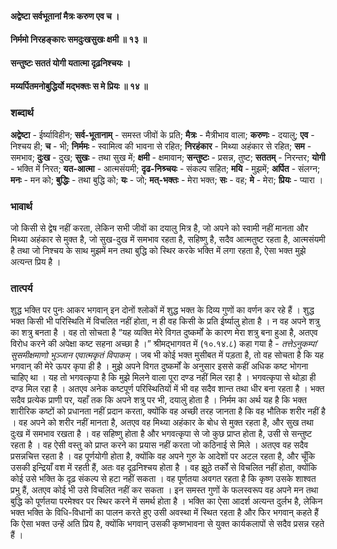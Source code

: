 #### अद्वेष्टा सर्वभूतानां मैत्रः करुण एव च ।
#### निर्ममो निरहङ्कारः समदुःखसुखः क्षमी ॥ १३ ॥
#### सन्तुष्टः सततं योगी यतात्मा दृढ़निश्चयः ।
#### मय्यर्पितमनोबुद्धिर्यो मद्भक्तः स मे प्रियः ॥ १४ ॥

### शब्दार्थ

**अद्वेष्टा** - ईर्ष्याविहीन; **सर्व-भूतानाम्** - समस्त जीवों के प्रति; **मैत्रः** - मैत्रीभाव वाला; **करुणः** - दयालु; **एव** - निश्चय ही; **च** - भी; **निर्ममः** - स्वामित्व की भावना से रहित; **निरहंकार** - मिथ्या अहंकार से रहित; **सम** - समभाव; **दुःख** - दुख; **सुखः** - तथा सुख में; **क्षमी** - क्षमावान; **सन्तुष्टः** - प्रसन्न, तुष्ट; **सततम्** - निरन्तर; **योगी** - भक्ति में निरत; **यत-आत्मा** - आत्मसंयमी; **दृढ-निश्र्चयः** - संकल्प सहित; **मयि** - मुझमें; **अर्पित** - संलग्न; **मनः** - मन को; **बुद्धिः** - तथा बुद्धि को; **यः** - जो; **मत्-भक्तः** - मेरा भक्त; **सः** - वह; **मे** - मेरा; **प्रियः** - प्यारा ।

### भावार्थ

जो किसी से द्वेष नहीं करता, लेकिन सभी जीवों का दयालु मित्र है, जो अपने को स्वामी नहीं मानता और मिथ्या अहंकार से मुक्त है, जो सुख-दुख में समभाव रहता है, सहिष्णु है, सदैव आत्मतुष्ट रहता है, आत्मसंयमी है तथा जो निश्चय के साथ मुझमें मन तथा बुद्धि को स्थिर करके भक्ति में लगा रहता है, ऐसा भक्त मुझे अत्यन्त प्रिय है ।

### तात्पर्य

शुद्ध भक्ति पर पुनः आकर भगवान् इन दोनों श्लोकों में शुद्ध भक्त के दिव्य गुणों का वर्णन कर रहे हैं । शुद्ध भक्त किसी भी परिस्थिति में विचलित नहीं होता, न ही वह किसी के प्रति ईर्ष्यालु होता है । न वह अपने शत्रु का शत्रु बनता है । वह तो सोचता है “यह व्यक्ति मेरे विगत दुष्कर्मों के कारण मेरा शत्रु बना हुआ है, अतएव विरोध करने की अपेक्षा कष्ट सहना अच्छा है ।” श्रीमद्भागवत में (१०.१४.८) कहा गया है - *तत्तेऽनुकम्पां सुसमीक्षमाणो भुञ्जान एवात्मकृतं विपाकम्* । जब भी कोई भक्त मुसीबत में पड़ता है, तो वह सोचता है कि यह भगवान् की मेरे ऊपर कृपा ही है । मुझे अपने विगत दुष्कर्मों के अनुसार इससे कहीं अधिक कष्ट भोगना चाहिए था । यह तो भगवत्कृपा है कि मुझे मिलने वाला पूरा दण्ड नहीं मिल रहा है । भगवत्कृपा से थोड़ा ही दण्ड मिल रहा है । अतएव अनेक कष्टपूर्ण परिस्थितियों में भी वह सदैव शान्त तथा धीर बना रहता है । भक्त सदैव प्रत्येक प्राणी पर, यहाँ तक कि अपने शत्रु पर भी, दयालु होता है । निर्मम का अर्थ यह है कि भक्त शारीरिक कष्टों को प्रधानता नहीं प्रदान करता, क्योंकि वह अच्छी तरह जानता है कि वह भौतिक शरीर नहीं है । वह अपने को शरीर नहीं मानता है, अतएव वह मिथ्या अहंकार के बोध से मुक्त रहता है, और सुख तथा दुःख में समभाव रखता है । वह सहिष्णु होता है और भगवत्कृपा से जो कुछ प्राप्त होता है, उसी से सन्तुष्ट रहता है । वह ऐसी वस्तु को प्राप्त करने का प्रयास नहीं करता जो कठिनाई से मिले । अतएव वह सदैव प्रसन्नचित्त रहता है । वह पूर्णयोगी होता है, क्योंकि वह अपने गुरु के आदेशों पर अटल रहता है, और चूँकि उसकी इन्द्रियाँ वश में रहती हैं, अतः वह दृढ़निश्चय होता है । वह झूठे तर्कों से विचलित नहीं होता, क्योंकि कोई उसे भक्ति के दृढ़ संकल्प से हटा नहीं सकता । वह पूर्णतया अवगत रहता है कि कृष्ण उसके शाश्वत प्रभु हैं, अतएव कोई भी उसे विचलित नहीं कर सकता । इन समस्त गुणों के फलस्वरूप वह अपने मन तथा बुद्धि को पूर्णतया परमेश्वर पर स्थिर करने में समर्थ होता है । भक्ति का ऐसा आदर्श अत्यन्त दुर्लभ है, लेकिन भक्त भक्ति के विधि-विधानों का पालन करते हुए उसी अवस्था में स्थित रहता है और फिर भगवान् कहते हैं कि ऐसा भक्त उन्हें अति प्रिय है, क्योंकि भगवान् उसकी कृष्णभावना से युक्त कार्यकलापों से सदैव प्रसन्न रहते हैं ।